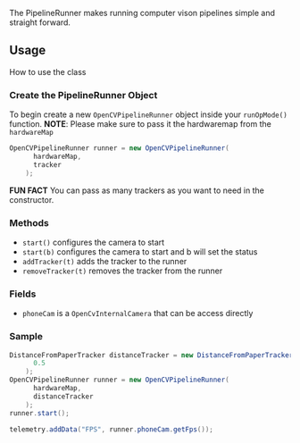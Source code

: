 The PipelineRunner makes running computer vison pipelines simple and straight forward.

## Usage
How to use the class

### Create the PipelineRunner Object
To begin create a new ```OpenCVPipelineRunner``` object inside your ```runOpMode()``` function.
**NOTE**: Please make sure to pass it the hardwaremap from the ```hardwareMap```
```java
OpenCVPipelineRunner runner = new OpenCVPipelineRunner(
      hardwareMap,
      tracker
    );
```

**FUN FACT** You can pass as many trackers as you want to need in the constructor. 

### Methods
- `start()` configures the camera to start
- `start(b)` configures the camera to start and b will set the status
- `addTracker(t)` adds the tracker to the runner
- `removeTracker(t)` removes the tracker from the runner

### Fields
- `phoneCam` is a `OpenCvInternalCamera` that can be access directly


### Sample
```java
DistanceFromPaperTracker distanceTracker = new DistanceFromPaperTracker(
      0.5
    );
OpenCVPipelineRunner runner = new OpenCVPipelineRunner(
      hardwareMap,
      distanceTracker
    );
runner.start();

telemetry.addData("FPS", runner.phoneCam.getFps());
```